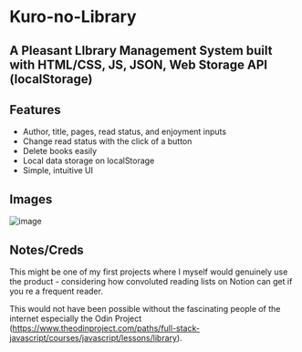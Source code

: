 # Kuro-no-Library
## A Pleasant LIbrary Management System built with HTML/CSS, JS, JSON, Web Storage API (localStorage)

## Features 
* Author, title, pages, read status, and enjoyment inputs
* Change read status with the click of a button 
* Delete books easily 
* Local data storage on localStorage 
* Simple, intuitive UI 

## Images 
 
![image](https://user-images.githubusercontent.com/71617542/130335934-75ffe999-2e18-42a5-a601-600686cbe2b0.png)

## Notes/Creds

This might be one of my first projects where I myself would genuinely use the product - considering how convoluted reading lists on Notion can get if you re a frequent reader. 

This would not have been possible without the fascinating people of the internet especially the Odin Project (https://www.theodinproject.com/paths/full-stack-javascript/courses/javascript/lessons/library). 


